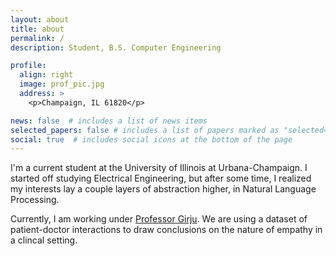```yaml
---
layout: about
title: about
permalink: /
description: Student, B.S. Computer Engineering

profile:
  align: right
  image: prof_pic.jpg
  address: >
    <p>Champaign, IL 61820</p>

news: false  # includes a list of news items
selected_papers: false # includes a list of papers marked as "selected={true}"
social: true  # includes social icons at the bottom of the page
---
```


I'm a current student at the University of Illinois at Urbana-Champaign. I started off studying Electrical Engineering, but after some time, I realized my interests lay a couple
layers of abstraction higher, in Natural Language Processing.

Currently, I am working under [Professor Girju](https://experts.illinois.edu/en/persons/corina-r-girju). We are using a dataset of patient-doctor interactions to 
draw conclusions on the nature of empathy in a clincal setting.